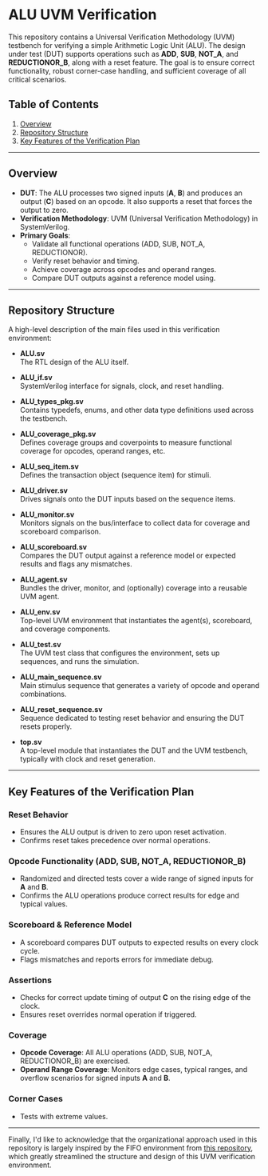 # ALU UVM Verification

This repository contains a Universal Verification Methodology (UVM) testbench for verifying a simple Arithmetic Logic Unit (ALU). The design under test (DUT) supports operations such as **ADD**, **SUB**, **NOT_A**, and **REDUCTIONOR_B**, along with a reset feature. The goal is to ensure correct functionality, robust corner-case handling, and sufficient coverage of all critical scenarios.

## Table of Contents
1. [Overview](#overview)  
2. [Repository Structure](#repository-structure)  
3. [Key Features of the Verification Plan](#key-features-of-the-verification-plan)  
---

## Overview
- **DUT**: The ALU processes two signed inputs (**A**, **B**) and produces an output (**C**) based on an opcode. It also supports a reset that forces the output to zero.  
- **Verification Methodology**: UVM (Universal Verification Methodology) in SystemVerilog.  
- **Primary Goals**:  
  - Validate all functional operations (ADD, SUB, NOT_A, REDUCTIONOR).  
  - Verify reset behavior and timing.  
  - Achieve coverage across opcodes and operand ranges.  
  - Compare DUT outputs against a reference model using.

---

## Repository Structure

A high-level description of the main files used in this verification environment:

- **ALU.sv**  
  The RTL design of the ALU itself.

- **ALU_if.sv**  
  SystemVerilog interface for signals, clock, and reset handling.

- **ALU_types_pkg.sv**  
  Contains typedefs, enums, and other data type definitions used across the testbench.

- **ALU_coverage_pkg.sv**  
  Defines coverage groups and coverpoints to measure functional coverage for opcodes, operand ranges, etc.

- **ALU_seq_item.sv**  
  Defines the transaction object (sequence item) for stimuli.

- **ALU_driver.sv**  
  Drives signals onto the DUT inputs based on the sequence items.

- **ALU_monitor.sv**  
  Monitors signals on the bus/interface to collect data for coverage and scoreboard comparison.

- **ALU_scoreboard.sv**  
  Compares the DUT output against a reference model or expected results and flags any mismatches.

- **ALU_agent.sv**  
  Bundles the driver, monitor, and (optionally) coverage into a reusable UVM agent.

- **ALU_env.sv**  
  Top-level UVM environment that instantiates the agent(s), scoreboard, and coverage components.

- **ALU_test.sv**  
  The UVM test class that configures the environment, sets up sequences, and runs the simulation.

- **ALU_main_sequence.sv**  
  Main stimulus sequence that generates a variety of opcode and operand combinations.

- **ALU_reset_sequence.sv**  
  Sequence dedicated to testing reset behavior and ensuring the DUT resets properly.

- **top.sv**  
  A top-level module that instantiates the DUT and the UVM testbench, typically with clock and reset generation.

---

## Key Features of the Verification Plan

### Reset Behavior
- Ensures the ALU output is driven to zero upon reset activation.  
- Confirms reset takes precedence over normal operations.

### Opcode Functionality (ADD, SUB, NOT_A, REDUCTIONOR_B)
- Randomized and directed tests cover a wide range of signed inputs for **A** and **B**.  
- Confirms the ALU operations produce correct results for edge and typical values.

### Scoreboard & Reference Model
- A scoreboard compares DUT outputs to expected results on every clock cycle.  
- Flags mismatches and reports errors for immediate debug.

### Assertions
- Checks for correct update timing of output **C** on the rising edge of the clock.  
- Ensures reset overrides normal operation if triggered.

### Coverage
- **Opcode Coverage**: All ALU operations (ADD, SUB, NOT_A, REDUCTIONOR_B) are exercised.  
- **Operand Range Coverage**: Monitors edge cases, typical ranges, and overflow scenarios for signed inputs **A** and **B**.

### Corner Cases
- Tests with extreme values.

---

Finally, I'd like to acknowledge that the organizational approach used in this repository is largely inspired by the FIFO environment from [this repository](https://github.com/asmaaalzahry/Asynchronous-FIFO-_-using-UVM), which greatly streamlined the structure and design of this UVM verification environment.
